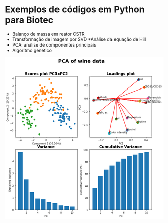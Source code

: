 
# Exemplos de códigos em Python para Biotec

* Balanço de massa em reator CSTR
* Transformação de imagem por SVD
*Análise da equação de Hill
* PCA: análise de componentes principais
* Algoritmo genético

<img src="PCA/result.png" >

